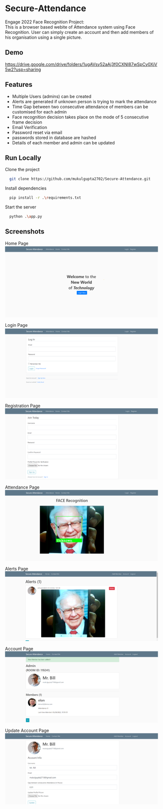 
# Secure-Attendance
Engage 2022 Face Recognition Project:\
This is a browser based webite of Attendance system using Face Recognition. User can simply create an account and then add members of his organisation using a single picture.

## Demo

https://drive.google.com/drive/folders/1ugAVsy52aAj3f0CXNI87wSpCy0XjV5w2?usp=sharing


## Features

- Multiple Users (admins) can be created
- Alerts are generated if unknown person is trying to mark the attendance 
- Time Gap between two consecutive attendance of members can be customised for each admin
- Face recognition decision takes place on the mode of 5 consecutive frame decision
- Email Verification
- Password reset via email 
- passwords stored in database are hashed 
- Details of each member and admin can be updated 

## Run Locally

Clone the project

```bash
  git clone https://github.com/mukulgupta2702/Secure-Attendance.git
```

Install dependencies

```bash
  pip install -r .\requirements.txt  
```

Start the server

```bash
  python .\app.py
```


## Screenshots
Home Page
![Home Page](screenshots/home.png)

Login Page
![Login Page](screenshots/login_page.png)

Registration Page
![Registration Page](screenshots/registration_page.png)

Attendance Page
![Attendance Page](screenshots/Attendance_page.png)

Alerts Page
![Alerts Page](screenshots/Alerts.png)

Account Page
![Account Page](screenshots/user_account.png)

Update Account Page
![Update Account Page](screenshots/update_account.png)

